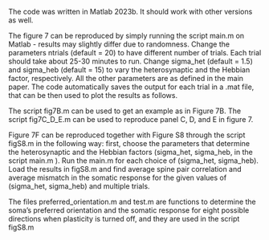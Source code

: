 The code was written in Matlab 2023b. It should work with other versions as well.

The figure 7 can be reproduced by simply running the script main.m on Matlab - results may slightly differ due to randomness.
Change the parameters ntrials (default = 20) to have different number of trials.
Each trial should take about 25-30 minutes to run.
Change sigma_het (default = 1.5) and sigma_heb (default = 15) to vary the heterosynaptic and the Hebbian factor, respectively. 
All the other parameters are as defined in the main paper. The code automatically saves the output for each trial in a .mat file, that can be then used to plot the results as follows. 

The script fig7B.m can be used to get an example as in Figure 7B.
The script fig7C_D_E.m can be used to reproduce panel C, D, and E in figure 7. 

Figure 7F can be reproduced together with Figure S8 through the script figS8.m in the following way: first, choose the parameters that determine the heterosynaptic and the Hebbian factors (sigma_het, sigma_heb, in the script main.m ). Run the main.m for each choice of (sigma_het, sigma_heb). Load the results in figS8.m and find average spine pair correlation and average mismatch in the somatic response for the given values of (sigma_het, sigma_heb) and multiple trials. 

The files preferred_orientation.m and test.m are functions to determine the soma’s preferred orientation and the somatic response for eight possible directions when plasticity is turned off, and they are used in the script figS8.m 
